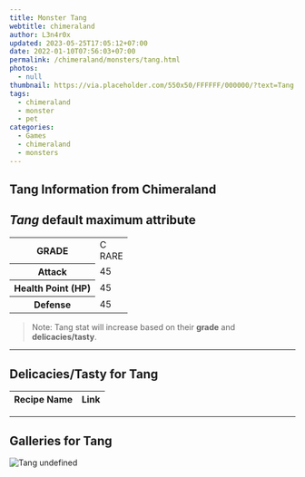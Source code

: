 ```yaml
---
title: Monster Tang
webtitle: chimeraland
author: L3n4r0x
updated: 2023-05-25T17:05:12+07:00
date: 2022-01-10T07:56:03+07:00
permalink: /chimeraland/monsters/tang.html
photos:
  - null
thumbnail: https://via.placeholder.com/550x50/FFFFFF/000000/?text=Tang
tags:
  - chimeraland
  - monster
  - pet
categories:
  - Games
  - chimeraland
  - monsters
---
```


<link
  rel="stylesheet"
  href="https://rawcdn.githack.com/dimaslanjaka/Web-Manajemen/870a349/css/bootstrap-5-3-0-alpha3-wrapper.css"
/>
<section id="bootstrap-wrapper">
  <div data-bs-theme="dark">
    <h2>Tang Information from Chimeraland</h2>
    <h2 id="attribute"><i>Tang</i> default maximum attribute</h2>
    <div class="row">
      <div class="col mb-2">
        <div class="card">
          <div class="card-body">
            <table>
              <tr>
                <th>GRADE</th>
                <td>C <br /><span class="text-primary">RARE</span></td>
              </tr>
              <tr>
                <th>Attack</th>
                <td>45</td>
              </tr>
              <tr>
                <th>Health Point (HP)</th>
                <td>45</td>
              </tr>
              <tr>
                <th>Defense</th>
                <td>45</td>
              </tr>
            </table>
          </div>
        </div>
      </div>
    </div>
    <blockquote>
      Note: Tang stat will increase based on their <b>grade</b> and
      <b>delicacies/tasty</b>.
    </blockquote>
    <hr />
    <h2 id="delicacies">Delicacies/Tasty for Tang</h2>
    <div class="card">
      <div class="card-body">
        <div class="table-responsive">
          <table class="table table-striped">
            <thead>
              <tr>
                <th>Recipe Name</th>
                <th>Link</th>
              </tr>
            </thead>
            <tbody></tbody>
          </table>
        </div>
      </div>
    </div>
    <hr />
    <div id="gallery">
      <h2>Galleries for Tang</h2>
      <div class="row">
        <div class="col-lg-6 col-12">
          <img
            src="https://www.webmanajemen.com/undefined"
            alt="Tang undefined"
          />
        </div>
      </div>
    </div>
  </div>
</section>